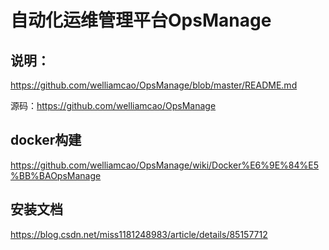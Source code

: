 # 自动化运维管理平台OpsManage

## 说明：

https://github.com/welliamcao/OpsManage/blob/master/README.md

源码：https://github.com/welliamcao/OpsManage

## docker构建

https://github.com/welliamcao/OpsManage/wiki/Docker%E6%9E%84%E5%BB%BAOpsManage

## 安装文档

https://blog.csdn.net/miss1181248983/article/details/85157712



